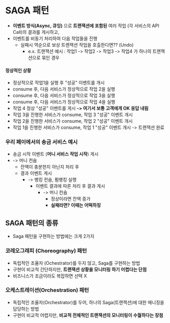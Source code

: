# SAGA 패턴

- **이벤트 방식(Async, 큐잉)** 으로 **트랜잭션에 포함된** 여러 작업 (각 서비스의 API Call)의 결과를 게시하고, 
- 이벤트를 비동기 처리하여 다음 작업들을 진행
  - 실패시 역순으로 보상 트랜잭션 작업을 호출한다면?? (Undo)
    - e.x. 트랜잭션 예시 : 작업1 -> 작업2 -> 작업3 -> 작업4 가 하나의 트랜잭션으로 묶인 경우

#### 정상적인 상황 
- 정상적으로 작업1을 실행 후 "성공" 이벤트를 개시
- consume 후, 다음 서비스가 정상적으로 작업 2을 실행
- consume 후, 다음 서비스가 정상적으로 작업 3을 실행
- consume 후, 다음 서비스가 정상적으로 작업 4을 실행
- 작업 4 정상 "성공" 이벤트를 게시  **-> 여기서 보통 고객에게 OK 응답 내림**
- 작업 3을 진행한 서비스가 consume, 작업 3 "성공" 이벤트 개시 
- 작업 2을 진행한 서비스가 consume, 작업 2 "성공" 이벤트 개시 
- 작업 1을 진행한 서비스가 consume, 작업 1 "성공" 이벤트 개시 -> 트랜잭션 완료


### 우리 페이에서의 송금 서비스 예시 

- 송금 시작 이벤트 (**머니 서비스 작업 시작**) 게시
- -> 머니 컨슘 
  - 잔액이 충분한지 아닌지 처리 후 
  - 결과 이벤트 게시
    - -> 뱅킹 컨슘, 펌뱅킹 실행
      - 이벤트 결과에 따른 처리 후 결과 게시
        - -> 머니 컨슘
          - 정상이라면 잔액 증가 
          - **실패라면? 이때는 어떡하징**


## SAGA 패턴의 종류 
- Saga 패턴을 구현하는 방법에는 크게 2가지 

### 코레오그레피 (Choreography) 패턴
- 독립적인 조율자 (Ochestrator)를 두지 않고, Saga를 구현하는 방법
- 구현이 비교적 간단하지만, **트랜잭션 상황을 모니터링 하기 어렵다는 단점**
- 비즈니스가 조금이라도 복잡하면 선택 X 

### 오케스트레이션(Orchestration) 패턴
- 독립적인 조율자(Orchestrator)를 두어, 하나의 Saga(트랜잭션)에 대한 매니징을 담당하는 방법
- 구현이 비교적 어렵지만, **비교적 전체적인 트랜잭션의 모니터링이 수월하다는 장점**

